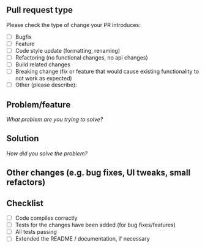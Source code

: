 ## Pull request type
Please check the type of change your PR introduces:
- [ ] Bugfix
- [ ] Feature
- [ ] Code style update (formatting, renaming)
- [ ] Refactoring (no functional changes, no api changes)
- [ ] Build related changes
- [ ] Breaking change (fix or feature that would cause existing functionality to not work as expected)
- [ ] Other (please describe):

## Problem/feature

_What problem are you trying to solve?_


## Solution

_How did you solve the problem?_


## Other changes (e.g. bug fixes, UI tweaks, small refactors)

## Checklist
- [ ] Code compiles correctly
- [ ] Tests for the changes have been added (for bug fixes/features)
- [ ] All tests passing
- [ ] Extended the README / documentation, if necessary
